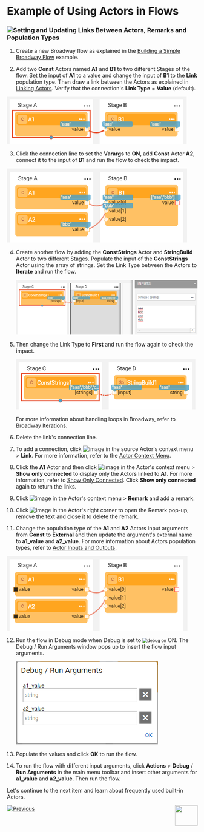 # Example of Using Actors in Flows


### ![](/academy/images/example.png)Setting and Updating Links Between Actors, Remarks and Population Types

1. Create a new Broadway flow as explained in the [Building a Simple Broadway Flow](05a_create_broadway_flow_example.md#example---building-a-simple-broadway-flow) example. 

2. Add two **Const** Actors named **A1** and **B1** to two different Stages of the flow. Set the input of **A1** to a value and change the input of **B1** to the **Link**  population type. Then draw a link between the Actors as explained in [Linking Actors](/articles/19_Broadway/07_broadway_flow_linking_actors.md). Verify that the connection's **Link Type** = **Value** (default). 

![image](images/08_link_type_1.PNG)

3. Click the connection line to set the **Varargs** to **ON**, add **Const** Actor **A2**, connect it to the input of **B1** and run the flow to check the impact.

![image](images/08_link_type_vararg.PNG)

4. Create another flow by adding the **ConstStrings** Actor and **StringBuild** Actor  to two different Stages. Populate the input of the  **ConstStrings** Actor using the array of strings. Set the Link Type between the Actors to **Iterate** and run the flow.

   ![image](images/08_link_type_iterate.PNG)

5. Then change the Link Type to **First** and run the flow again to check the impact. 

   ![image](images/08_link_type_first.PNG)

   For more information about handling loops in Broadway, refer to [Broadway Iterations](/articles/19_Broadway/21_iterations.md). 

6. Delete the link's connection line.  

7. To add a connection, click ![image](images/three_dots_icon.png) in the source Actor's context menu > **Link**. For more information, refer to the [Actor Context Menu](/articles/19_Broadway/18_broadway_flow_window.md#actor-context-menu).

8. Click the **A1** Actor and then click ![image](images/three_dots_icon.png) in the Actor's context menu > **Show only connected** to display only the Actors linked to **A1**. For more information, refer to [Show Only Connected](/articles/19_Broadway/08_show_only_connected_actors.md). Click **Show only connected** again to return the links.

9. Click ![image](images/three_dots_icon.png) in the Actor's context menu > **Remark** and add a remark.

10. Click ![image](images/green_asterisk.PNG) in the Actor's right corner to open the Remark pop-up, remove the text and close it to delete the remark.

11. Change the population type of the **A1** and **A2** Actors input arguments from **Const** to **External** and then update the argument's external name to **a1_value** and **a2_value**. For more information about Actors population types, refer to [Actor Inputs and Outputs](/articles/19_Broadway/03_broadway_actor_window.md#actors-inputs-and-outputs).

![image](images/08_link_type_external.PNG)

12. Run the flow in Debug mode when Debug is set to <img src="images/debug_on.png" alt="debug on" style="zoom:80%;" /> ON. The Debug / Run Arguments window pops up to insert the flow input arguments.

    ![images](images/08_link_type_debug.PNG)

13. Populate the values and click **OK** to run the flow. 

14. To run the flow with different input arguments, click **Actions** > **Debug** / **Run Arguments** in the main menu toolbar and insert other arguments for  **a1_value** and **a2_value**. Then run the flow.

Let's continue to the next item and learn about frequently used built-in Actors.

[![Previous](/articles/images/Previous.png)](08_using_actors_in_boadway_flows.md)[<img align="right" width="60" height="54" src="/articles/images/Next.png">](09_frequently_used_actor_types.md)

